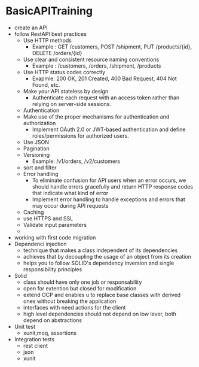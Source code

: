 # BasicAPITraining

- create an API
- follow RestAPI best practices
  - Use HTTP methods
    - Example : GET /customers, POST /shipment, PUT /products/{id}, DELETE /orders/{id}
  - Use clear and consistent resource naming conventions
    - Example : /customers, /orders, /shipment, /products
  - Use HTTP status codes correctly
    - Exapmle: 200 OK, 201 Created, 400 Bad Request, 404 Not Found, etc.
  - Make your API stateless by design
    -  Authenticate each request with an access token rather than relying on server-side sessions.
  - Authentication
  - Make use of the proper mechanisms for authentication and authorization
    -  Implement OAuth 2.0 or JWT-based authentication and define roles/permissions for authorized users.
  - Use JSON
  - Pagination
  - Versioning
    - Example: /v1/orders, /v2/customers
  - sort and filter
  - Error handling
    - To eliminate confusion for API users when an error occurs, we should handle errors gracefully and return HTTP response codes that indicate what kind of error
    - Implement error handling to handle exceptions and errors that may occur during API requests   
  - Caching
  - use HTTPS and SSL
  - Validate input parameters
  - 
- working with first code migration
- Dependenci injection
  - technique that makes a class independent of its dependencies
  - achieves that by decoupling the usage of an object from its creation
  - helps you to follow SOLID's dependency inversion and single responsibility principles
- Solid
  - class should have only one job or responsability
  - open for extention but closed for modification
  - extend OCP and enables u to replace base classes with derived ones without breaking the application 
  - interfaces with need actions for the client
  - high level dependencies should not depend on low lever, both depend on abstractions
- Unit test
  - xunit,moq, assertions
- Integration tests
  - rest client
  - json
  - xunit
